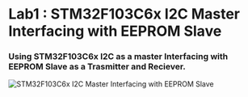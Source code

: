 # Lab1 : STM32F103C6x I2C Master Interfacing with EEPROM Slave
### Using STM32F103C6x I2C as a master Interfacing with EEPROM Slave as a Trasmitter and Reciever.
![STM32F103C6x I2C Master Interfacing with EEPROM Slave](https://github.com/ArsanyMounir/EmbeddedSystem/blob/master/Unit_8_MCU_Interfacing/Lec_7/I2C_EEPROM.gif)
